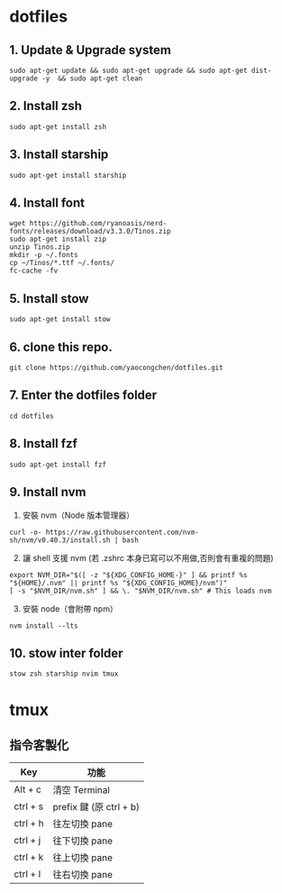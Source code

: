 # dotfiles
## 1. Update & Upgrade system
```shell
sudo apt-get update && sudo apt-get upgrade && sudo apt-get dist-upgrade -y  && sudo apt-get clean
```

## 2. Install zsh
```shell
sudo apt-get install zsh
```

## 3. Install starship
```shell
sudo apt-get install starship
```

## 4. Install font
```shell
wget https://github.com/ryanoasis/nerd-fonts/releases/download/v3.3.0/Tinos.zip
sudo apt-get install zip
unzip Tinos.zip
mkdir -p ~/.fonts
cp ~/Tinos/*.ttf ~/.fonts/
fc-cache -fv
```

## 5. Install stow
```shell
sudo apt-get install stow
```

## 6. clone this repo.
```shell
git clone https://github.com/yaocongchen/dotfiles.git
```

## 7. Enter the dotfiles folder
```shell
cd dotfiles
```



## 8. Install fzf
```shell
sudo apt-get install fzf
```

## 9. Install nvm
1. 安裝 nvm（Node 版本管理器）
```shell
curl -o- https://raw.githubusercontent.com/nvm-sh/nvm/v0.40.3/install.sh | bash
```

2. 讓 shell 支援 nvm (若 .zshrc 本身已寫可以不用做,否則會有重複的問題)
```shell
export NVM_DIR="$([ -z "${XDG_CONFIG_HOME-}" ] && printf %s "${HOME}/.nvm" || printf %s "${XDG_CONFIG_HOME}/nvm")"
[ -s "$NVM_DIR/nvm.sh" ] && \. "$NVM_DIR/nvm.sh" # This loads nvm
```

3. 安裝 node（會附帶 npm）
```shell
nvm install --lts
```
## 10. stow inter folder
```shell
stow zsh starship nvim tmux
```


# tmux
## 指令客製化
| Key | 功能 |
|-----|-----|
| Alt + c | 清空 Terminal |
| ctrl + s |  prefix 鍵 (原 ctrl + b) |
| ctrl + h| 往左切換 pane |
| ctrl + j| 往下切換 pane |
| ctrl + k| 往上切換 pane |
| ctrl + l| 往右切換 pane |